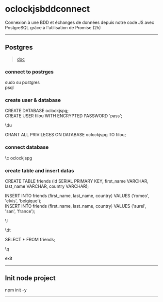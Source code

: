 # oclockjsbddconnect
Connexion à une BDD et échanges de données depuis notre code JS avec PostgreSQL grâce à l'utilisation de Promise (2h)

---

## Postgres
>[doc](https://www.postgresql.org/docs/current/index.html)

### connect to postrges
sudo su postgres  
psql

### create user & database
CREATE DATABASE oclockjspg;  
CREATE USER filou WITH ENCRYPTED PASSWORD 'pass';

\du

GRANT ALL PRIVILEGES ON DATABASE oclockjspg TO filou;

### connect database
\c oclockjspg

### create table and insert datas
CREATE TABLE friends (id SERIAL PRIMARY KEY, first_name VARCHAR, last_name VARCHAR, country VARCHAR);

INSERT INTO friends (first_name, last_name, country) VALUES ('romeo', 'elvis', 'belgique');  
INSERT INTO friends (first_name, last_name, country) VALUES ('aurel', 'san', 'france');  

\l

\dt

SELECT * FROM friends;

\q

exit

---

## Init node project
npm init -y

---


